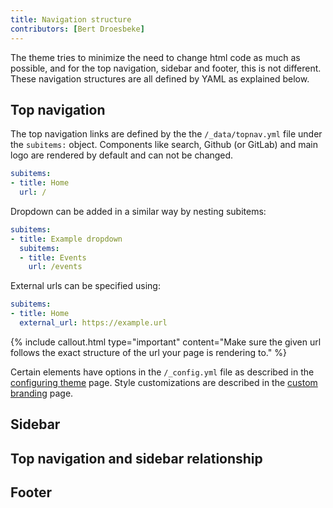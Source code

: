 ```yaml
---
title: Navigation structure
contributors: [Bert Droesbeke]
---
```


The theme tries to minimize the need to change html code as much as possible, and for the top navigation, sidebar and footer, this is not different. These navigation structures are all defined by YAML as  explained below.

## Top navigation

The top navigation links are defined by the the `/_data/topnav.yml` file under the `subitems:` object. Components like search, Github (or GitLab) and main logo are rendered by default and can not be changed.

```yml
subitems:
- title: Home
  url: /
```

Dropdown can be added in a similar way by nesting subitems:

```yml
subitems:
- title: Example dropdown
  subitems:
  - title: Events
    url: /events
```

External urls can be specified using:

```yml
subitems:
- title: Home
  external_url: https://example.url
```

{% include callout.html type="important" content="Make sure the given url follows the exact structure of the url your page is rendering to." %}

Certain elements have options in the `/_config.yml` file as described in the [configuring theme](configuring_theme) page. Style customizations are described in the [custom branding](custom_branding#branding-in-the-top-navigation) page.

## Sidebar


## Top navigation and sidebar relationship


## Footer


